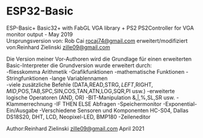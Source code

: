 # ESP32-Basic
ESP-Basic+
Basic32+ with FabGL VGA library + PS2 PS2Controller 
for VGA monitor output - May 2019       
Ursprungsversion von: Rob Cai <rocaj74@gmail.com>
erweitert/modifiziert von:Reinhard Zielinski <zille09@gmail.com>                                                                   

Die Version meiner Vor-Authoren wird die Grundlage für einen erweiterten Basic-Interpreter
die Grundversion wurde erweitert durch:   
-fliesskomma Arithmetik 
-Grafikfunktionen 
-mathematische Funktionen 
-Stringfunktionen 
-lange Variablennamen  
-viele zusätzliche Befehle (DATA,READ,STRG$,LEFT$,RIGHT$,MID$,POS,TAB,SPC,SIN,COS,TAN,ATN,LOG,SQR,PI usw.) 
-erweiterte logische Operatoren (AND, OR) 
-BIT-Manipulation &,|,%,SL,SR usw. 
-Klammerrechnung 
-IF THEN ELSE Abfragen 
-Speichermonitor 
-Exponential-Ein/Ausgabe 
-Verschiedene Sensoren und Komponenten HC-S04, Dallas DS18S20, DHT, LCD, Neopixel-LED, BMP180 
-Zeileneditor 


 Author:Reinhard Zielinski <zille09@gmail.com>
 April 2021

